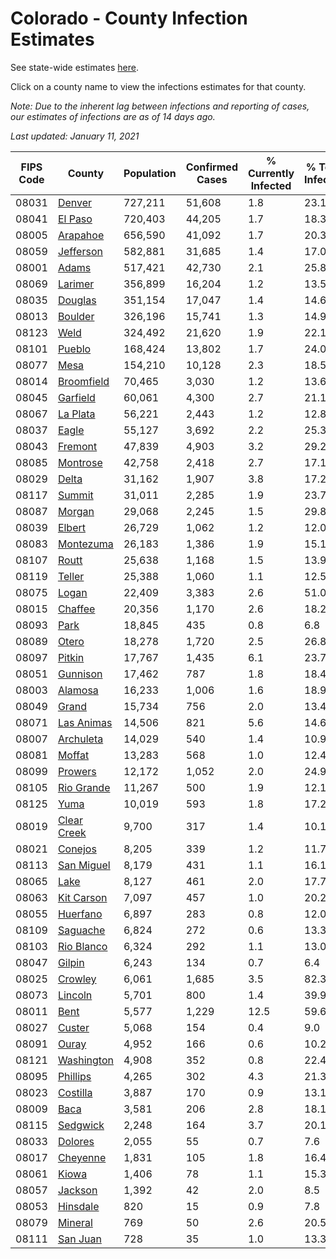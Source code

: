 # Colorado - County Infection Estimates

See state-wide estimates [here](/infections/us-co).

Click on a county name to view the infections estimates for that county.

*Note: Due to the inherent lag between infections and reporting of cases, our estimates of infections are as of 14 days ago.*

*Last updated: January 11, 2021*

|   FIPS Code |                     County |   Population |   Confirmed Cases |   % Currently Infected |   % Total Infected |
|-------------|----------------------------|--------------|-------------------|------------------------|--------------------|
|       08031 |           [Denver](denver) |      727,211 |            51,608 |                    1.8 |               23.1 |
|       08041 |         [El Paso](el-paso) |      720,403 |            44,205 |                    1.7 |               18.3 |
|       08005 |       [Arapahoe](arapahoe) |      656,590 |            41,092 |                    1.7 |               20.3 |
|       08059 |     [Jefferson](jefferson) |      582,881 |            31,685 |                    1.4 |               17.0 |
|       08001 |             [Adams](adams) |      517,421 |            42,730 |                    2.1 |               25.8 |
|       08069 |         [Larimer](larimer) |      356,899 |            16,204 |                    1.2 |               13.5 |
|       08035 |         [Douglas](douglas) |      351,154 |            17,047 |                    1.4 |               14.6 |
|       08013 |         [Boulder](boulder) |      326,196 |            15,741 |                    1.3 |               14.9 |
|       08123 |               [Weld](weld) |      324,492 |            21,620 |                    1.9 |               22.1 |
|       08101 |           [Pueblo](pueblo) |      168,424 |            13,802 |                    1.7 |               24.0 |
|       08077 |               [Mesa](mesa) |      154,210 |            10,128 |                    2.3 |               18.5 |
|       08014 |   [Broomfield](broomfield) |       70,465 |             3,030 |                    1.2 |               13.6 |
|       08045 |       [Garfield](garfield) |       60,061 |             4,300 |                    2.7 |               21.1 |
|       08067 |       [La Plata](la-plata) |       56,221 |             2,443 |                    1.2 |               12.8 |
|       08037 |             [Eagle](eagle) |       55,127 |             3,692 |                    2.2 |               25.3 |
|       08043 |         [Fremont](fremont) |       47,839 |             4,903 |                    3.2 |               29.2 |
|       08085 |       [Montrose](montrose) |       42,758 |             2,418 |                    2.7 |               17.1 |
|       08029 |             [Delta](delta) |       31,162 |             1,907 |                    3.8 |               17.2 |
|       08117 |           [Summit](summit) |       31,011 |             2,285 |                    1.9 |               23.7 |
|       08087 |           [Morgan](morgan) |       29,068 |             2,245 |                    1.5 |               29.8 |
|       08039 |           [Elbert](elbert) |       26,729 |             1,062 |                    1.2 |               12.0 |
|       08083 |     [Montezuma](montezuma) |       26,183 |             1,386 |                    1.9 |               15.1 |
|       08107 |             [Routt](routt) |       25,638 |             1,168 |                    1.5 |               13.9 |
|       08119 |           [Teller](teller) |       25,388 |             1,060 |                    1.1 |               12.5 |
|       08075 |             [Logan](logan) |       22,409 |             3,383 |                    2.6 |               51.0 |
|       08015 |         [Chaffee](chaffee) |       20,356 |             1,170 |                    2.6 |               18.2 |
|       08093 |               [Park](park) |       18,845 |               435 |                    0.8 |                6.8 |
|       08089 |             [Otero](otero) |       18,278 |             1,720 |                    2.5 |               26.8 |
|       08097 |           [Pitkin](pitkin) |       17,767 |             1,435 |                    6.1 |               23.7 |
|       08051 |       [Gunnison](gunnison) |       17,462 |               787 |                    1.8 |               18.4 |
|       08003 |         [Alamosa](alamosa) |       16,233 |             1,006 |                    1.6 |               18.9 |
|       08049 |             [Grand](grand) |       15,734 |               756 |                    2.0 |               13.4 |
|       08071 |   [Las Animas](las-animas) |       14,506 |               821 |                    5.6 |               14.6 |
|       08007 |     [Archuleta](archuleta) |       14,029 |               540 |                    1.4 |               10.9 |
|       08081 |           [Moffat](moffat) |       13,283 |               568 |                    1.0 |               12.4 |
|       08099 |         [Prowers](prowers) |       12,172 |             1,052 |                    2.0 |               24.9 |
|       08105 |   [Rio Grande](rio-grande) |       11,267 |               500 |                    1.9 |               12.1 |
|       08125 |               [Yuma](yuma) |       10,019 |               593 |                    1.8 |               17.2 |
|       08019 | [Clear Creek](clear-creek) |        9,700 |               317 |                    1.4 |               10.1 |
|       08021 |         [Conejos](conejos) |        8,205 |               339 |                    1.2 |               11.7 |
|       08113 |   [San Miguel](san-miguel) |        8,179 |               431 |                    1.1 |               16.1 |
|       08065 |               [Lake](lake) |        8,127 |               461 |                    2.0 |               17.7 |
|       08063 |   [Kit Carson](kit-carson) |        7,097 |               457 |                    1.0 |               20.2 |
|       08055 |       [Huerfano](huerfano) |        6,897 |               283 |                    0.8 |               12.0 |
|       08109 |       [Saguache](saguache) |        6,824 |               272 |                    0.6 |               13.3 |
|       08103 |   [Rio Blanco](rio-blanco) |        6,324 |               292 |                    1.1 |               13.0 |
|       08047 |           [Gilpin](gilpin) |        6,243 |               134 |                    0.7 |                6.4 |
|       08025 |         [Crowley](crowley) |        6,061 |             1,685 |                    3.5 |               82.3 |
|       08073 |         [Lincoln](lincoln) |        5,701 |               800 |                    1.4 |               39.9 |
|       08011 |               [Bent](bent) |        5,577 |             1,229 |                   12.5 |               59.6 |
|       08027 |           [Custer](custer) |        5,068 |               154 |                    0.4 |                9.0 |
|       08091 |             [Ouray](ouray) |        4,952 |               166 |                    0.6 |               10.2 |
|       08121 |   [Washington](washington) |        4,908 |               352 |                    0.8 |               22.4 |
|       08095 |       [Phillips](phillips) |        4,265 |               302 |                    4.3 |               21.3 |
|       08023 |       [Costilla](costilla) |        3,887 |               170 |                    0.9 |               13.1 |
|       08009 |               [Baca](baca) |        3,581 |               206 |                    2.8 |               18.1 |
|       08115 |       [Sedgwick](sedgwick) |        2,248 |               164 |                    3.7 |               20.1 |
|       08033 |         [Dolores](dolores) |        2,055 |                55 |                    0.7 |                7.6 |
|       08017 |       [Cheyenne](cheyenne) |        1,831 |               105 |                    1.8 |               16.4 |
|       08061 |             [Kiowa](kiowa) |        1,406 |                78 |                    1.1 |               15.3 |
|       08057 |         [Jackson](jackson) |        1,392 |                42 |                    2.0 |                8.5 |
|       08053 |       [Hinsdale](hinsdale) |          820 |                15 |                    0.9 |                7.8 |
|       08079 |         [Mineral](mineral) |          769 |                50 |                    2.6 |               20.5 |
|       08111 |       [San Juan](san-juan) |          728 |                35 |                    1.0 |               13.3 |